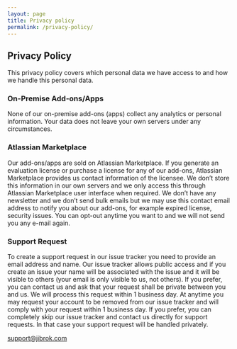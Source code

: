 ```yaml
---
layout: page
title: Privacy policy
permalink: /privacy-policy/
---
```


## Privacy Policy
This privacy policy covers which personal data we have access to and how we handle this personal data.
### On-Premise Add-ons/Apps
None of our on-premise add-ons (apps) collect any analytics or personal information. Your data does not leave your own servers under any circumstances.
### Atlassian Marketplace
Our add-ons/apps are sold on Atlassian Marketplace. If you generate an evaluation license or purchase a license for any of our add-ons, Atlassian Marketplace provides us contact information of the licensee. We don’t store this information in our own servers and we only access this through Atlassian Marketplace user interface when required. We don’t have any newsletter and we don’t send bulk emails but we may use this contact email address to notify you about our add-ons, for example expired license, security issues. You can opt-out anytime you want to and we will not send you any e-mail again.
### Support Request
To create a support request in our issue tracker you need to provide an email address and name. Our issue tracker allows public access and if you create an issue your name will be associated with the issue and it will be visible to others (your email is only visible to us, not others). If you prefer, you can contact us and ask that your request shall be private between you and us. We will process this request within 1 business day. At anytime you may request your account to be removed from our issue tracker and will comply with your request within 1 business day. If you prefer, you can completely skip our issue tracker and contact us directly for support requests. In that case your support request will be handled privately.

[support@jibrok.com](mailto:support@jibrok.com)
